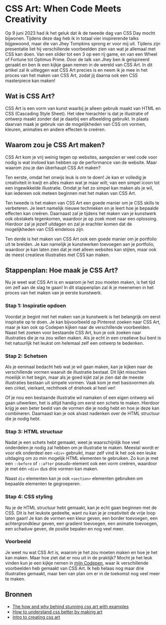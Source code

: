 # CSS Art: When Code Meets Creativity
Op 9 juni 2023 had ik het geluk dat ik de tweede dag van CSS Day mocht bijwonen. Tijdens deze dag heb ik in totaal vier inspirerende talks bijgewoond, maar die van Jhey Tompkins sprong er voor mij uit. Tijdens zijn presentatie liet hij verschillende voorbeelden zien van wat je allemaal met CSS kan doen. Van een slider tot een 3 op een rij game, en van een Wheel of Fortune tot Optimus Prime. Door de talk van Jhey ben ik geïspireerd geraakt en ben ik een kijkje gaan nemen in de wereld van CSS Art. In dit artikel zal ik uitleggen wat CSS Art precies is en neem ik je mee in het proces van het maken van CSS Art, zodat jij daarna ook een CSS masterpiece kan maken!

## Wat is CSS Art?
CSS Art is een vorm van kunst waarbij je alleen gebruik maakt van HTML en CSS (Cascading Style Sheet). Het idee hierachter is dat je illustratie of ontwerp maakt zonder dat je daarbij een afbeelding gebruikt. In plaats daarvan maak je gebruik van de mogelijkheden van CSS om vormen, kleuren, animaties en andere effecten te creëren. 

## Waarom zou je CSS Art maken?
CSS Art kom je vrij weinig tegen op websites, aangezien er veel code voor nodig is wat invloed kan hebben op de performance van de website. Maar waarom zou je dan überhaupt CSS Art maken? 

Ten eerste, omdat het onwijs leuk is om te doen! Je kan er volledig je creativiteit in kwijt en alles maken wat je maar wilt; van een simpel icoon tot een ingewikkelde illustratie. Omdat je het zo simpel kan maken als je wil, kan iedereen ook meteen beginnen met het maken van CSS Art.

Ten tweede is het maken van CSS Art een goede manier om je CSS skills te verbeteren. Je leert namelijk nieuwe technieken en je leert hoe je bepaalde effecten kan creëren. Daarnaast zal je tijdens het maken van je kunstwerk ook obstakels tegenkomen, waardoor je op zoek moet naar een oplossing. Hierdoor zal je jezelf uitdagen en zal je erachter komen dat de mogelijkheden van CSS eindeloos zijn.

Ten derde is het maken van CSS Art ook een goede manier om je portfolio uit te breiden. Je kan namelijk je kunstwerken toevoegen aan je portfolio, waardoor je kan laten zien dat je niet alleen websites kan stijlen, maar ook de meest creatieve illustraties met CSS kan maken.

## Stappenplan: Hoe maak je CSS Art?
Nu je weet wat CSS Art is en waarom je het zou moeten maken, is het tijd om zelf aan de slag te gaan! In dit stappenplan zal ik je meenemen in het proces van het maken van je eerste kunstwerk.

### Stap 1: Inspiratie opdoen
Voordat je begint met het maken van je kunstwerk is het belangrijk om eerst inspiratie op te doen. Je kan bijvoorbeeld op Pinterest zoeken naar CSS Art, maar je kan ook op Codepen kijken naar de verschillende voorbeelden. Naast het zoeken voor bestaande CSS Art, kun je ook zoeken naar illustraties die je na zou willen maken. Als je echt in een creatieve bui bent is het natuurlijk het leukst om helemaal zelf een ontwerp te bedenken.

### Stap 2: Schetsen
Als je eenmaal bedacht heb wat je wil gaan maken, kan je kijken naar de verschillende vormen waaruit de illustratie bestaat. Dit lijkt misschien moeilijk in het begin, maar als je goed kijkt zal je zien dat de meeste illustraties bestaan uit simpele vormen. Vaak kom je met basisvormen als een cirkel, vierkant, rechthoek of driehoek al heel ver!

Of je nou een bestaande illustratie wil namaken of een eigen ontwerp wil gaan uitwerken, het is altijd handig om eerst een schets te maken. Hierdoor krijg je een beter beeld van de vormen die je nodig hebt en hoe je deze kan combineren. Daarnaast kan je ook alvast nadenken over de HTML structuur die je nodig hebt.

### Stap 3: HTML structuur
Nadat je een schets hebt gemaakt, weet je waarschijnlijk hoe veel onderdelen je nodig zal hebben om je illustratie te maken. Meestal wordt er voor elk onderdeel een `<div>` gebruikt, maar zelf vind ik het ook een leuke uitdaging om zo min mogelijk HTML elementen te gebruiken. Zo kun je met een `::before` of `::after` pseudo-element ook een vorm creëren, waardoor je met één `<div>` dus drie vormen kan maken.

Naast `div` elementen kan je ook `<section>` elementen gebruiken om bepaalde elementen te gegroeperen.

### Stap 4: CSS styling
Nu je de HTML structuur hebt gemaakt, kan je echt gaan beginnen met de CSS. Dit is het leukste gedeelte, want nu kan je je creativiteit de vrije loop laten gaan! Je kan de vormen een kleur geven, een border toevoegen, een achtergrondkleur geven, een gradient toevoegen, een animatie toevoegen, een schaduw geven, de positie bepalen en nog veel meer. 

### Voorbeeld
Je weet nu wat CSS Art is, waarom je het zou moeten maken en hoe je het kan maken. Maar hoe ziet dat er nou uit in de praktijk? Mocht je het leuk vinden kun je een kijkje nemen in [mijn Codepen](https://codepen.io/collection/gYKxBo?), waar ik verschillende voorbeelden heb gemaakt van CSS Art. Ik heb helaas nog maar drie illustraties gemaakt, maar ben van plan om er in de toekomst nog veel meer te maken.



## Bronnen
* [The how and why behind stunning css art with examples](https://tripleten.com/blog/posts/the-how-and-why-behind-stunning-css-art-with-examples)
* [How to understand css better by making art](https://medium.com/@janetmndz/how-to-understand-css-better-by-making-art-bc7bdca681e7)
* [Intro to creating css art](https://dev.to/poulamic/intro-to-creating-css-art-1ep5)